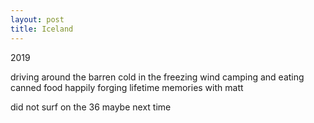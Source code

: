 ```yaml
---
layout: post
title: Iceland
---
```


2019

driving around
the barren cold
in the freezing wind
camping and eating canned food
happily forging lifetime memories with matt

did not surf
on the 36
maybe next time
